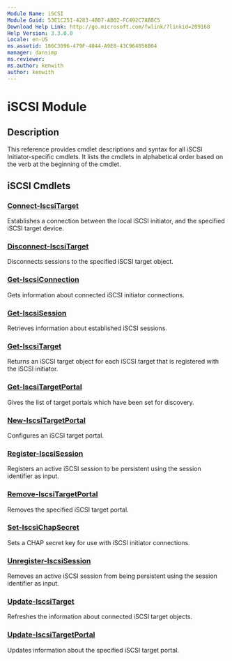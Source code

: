 ```yaml
---
Module Name: iSCSI
Module Guid: 53E1C251-4283-4B07-AB02-FC492C7AB8C5
Download Help Link: http://go.microsoft.com/fwlink/?linkid=209168
Help Version: 3.3.0.0
Locale: en-US
ms.assetid: 186C3096-479F-4044-A9E8-43C964056B04
manager: dansimp
ms.reviewer:
ms.author: kenwith
author: kenwith
---
```


# iSCSI Module
## Description
This reference provides cmdlet descriptions and syntax for all iSCSI Initiator-specific cmdlets. It lists the cmdlets in alphabetical order based on the verb at the beginning of the cmdlet.

## iSCSI Cmdlets
### [Connect-IscsiTarget](./Connect-IscsiTarget.md)
Establishes a connection between the local iSCSI initiator, and the specified iSCSI target device.

### [Disconnect-IscsiTarget](./Disconnect-IscsiTarget.md)
Disconnects sessions to the specified iSCSI target object.

### [Get-IscsiConnection](./Get-IscsiConnection.md)
Gets information about connected iSCSI initiator connections.

### [Get-IscsiSession](./Get-IscsiSession.md)
Retrieves information about established iSCSI sessions.

### [Get-IscsiTarget](./Get-IscsiTarget.md)
Returns an iSCSI target object for each iSCSI target that is registered with the iSCSI initiator.

### [Get-IscsiTargetPortal](./Get-IscsiTargetPortal.md)
Gives the list of target portals which have been set for discovery.

### [New-IscsiTargetPortal](./New-IscsiTargetPortal.md)
Configures an iSCSI target portal.

### [Register-IscsiSession](./Register-IscsiSession.md)
Registers an active iSCSI session to be persistent using the session identifier as input.

### [Remove-IscsiTargetPortal](./Remove-IscsiTargetPortal.md)
Removes the specified iSCSI target portal.

### [Set-IscsiChapSecret](./Set-IscsiChapSecret.md)
Sets a CHAP secret key for use with iSCSI initiator connections.

### [Unregister-IscsiSession](./Unregister-IscsiSession.md)
Removes an active iSCSI session from being persistent using the session identifier as input.

### [Update-IscsiTarget](./Update-IscsiTarget.md)
Refreshes the information about connected iSCSI target objects.

### [Update-IscsiTargetPortal](./Update-IscsiTargetPortal.md)
Updates information about the specified iSCSI target portal.
